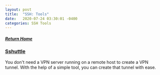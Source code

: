 ```yaml
---
layout: post
title:  "SSH: Tools"
date:   2020-07-24 03:30:01 -0400
categories: SSH Tools
---
```

##### [Return Home](https://thegetch.github.io/penetration/testing/resources/2020/07/24/Home/)

### [Sshuttle](https://www.techrepublic.com/article/how-to-use-ssh-as-a-vpn-with-sshuttle/)

You don't need a VPN server running on a remote host to create a VPN tunnel. With the help of a simple tool, you can create that tunnel with ease. 
